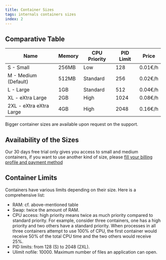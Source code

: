 ```yaml
---
title: Container Sizes
tags: internals containers sizes
index: 2
---
```


## Comparative Table

<table class="table">
	<thead>
	<tr>
		<th>Name</th>
		<th>Memory</th>
		<th>CPU Priority</th>
    <th>PID Limit</th>
		<th>Price</th>
	</tr>
	</thead>
	<tbody>
	<tr>
		<td>S - Small</td>
		<td>256MB</td>
		<td>Low</td>
    <td>128</td>
		<td>0.01€/h</td>
	</tr>
	<tr>
		<td>M - Medium (Default)</td>
		<td>512MB</td>
		<td>Standard</td>
    <td>256</td>
		<td>0.02€/h</td>
	</tr>
	<tr>
		<td>L - Large</td>
		<td>1GB</td>
		<td>Standard</td>
    <td>512</td>
		<td>0.04€/h</td>
	</tr>
	<tr>
		<td>XL - eXtra Large</td>
		<td>2GB</td>
		<td>High</td>
    <td>1024</td>
		<td>0.08€/h</td>
	</tr>
	<tr>
		<td>2XL - eXtra eXtra Large</td>
		<td>4GB</td>
		<td>High</td>
    <td>2048</td>
		<td>0.16€/h</td>
	</tr>
	</tbody>
</table>

Bigger container sizes are available upon request on the support.

## Availability of the Sizes

Our 30 days free trial only gives you access to small and medium containers, if you want
to use another kind of size, please [fill your billing profile and payment
method](https://my.scalingo.com/billing)

## Container Limits

Containers have various limits depending on their size. Here is a comprehensive list:

- RAM: cf. above-mentioned table
- Swap: twice the amount of RAM.
- CPU access: high priority means twice as much priority compared to standard priority. For example,
  consider three containers, one has a high priority and two others have a standard priority. When
  processes in all three containers attempt to use 100% of CPU, the first container would receive
  50% of the total CPU time and the two others would receive 25%.
- PID limits: from 128 (S) to 2048 (2XL).
- Ulimit nofile: 10000. Maximum number of files an application can open.
